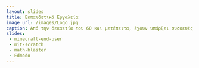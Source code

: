 ```yaml
---
layout: slides
title: Εκπαιδετικά Εργαλεία
image_url: /images/Logo.jpg
caption: Από την δεκαετία του 60 και μετέπειτα, έχουν υπάρξει συσκευές και εφαρμογές οι οποίες είχαν σαν στόχο να βοηθήσουν τον μαθητή στην απόκτηση γνώσεων. Σήμερα, αυτά τα μέσα έχουν εξελιχθεί σε τέτοιο βαθμό,όπονυαποτελούν βασικά μαθησιακά εργαλεία για έναν μαθητή.
slides:
 - minecraft-end-user
 - mit-scratch
 - math-blaster
 - Edmodo
---
```


